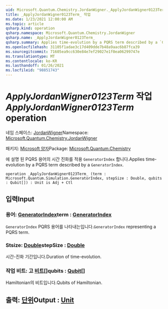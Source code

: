 ```yaml
---
uid: Microsoft.Quantum.Chemistry.JordanWigner._ApplyJordanWigner0123Term_
title: _ApplyJordanWigner0123Term_ 작업
ms.date: 1/23/2021 12:00:00 AM
ms.topic: article
qsharp.kind: operation
qsharp.namespace: Microsoft.Quantum.Chemistry.JordanWigner
qsharp.name: _ApplyJordanWigner0123Term_
qsharp.summary: Applies time-evolution by a PQRS term described by a `GeneratorIndex`.
ms.openlocfilehash: 31105f1adae3c17d409dde7b48a9aac6b87fca39
ms.sourcegitcommit: 71605ea9cc630e84e7ef29027e1f0ea06299747e
ms.translationtype: MT
ms.contentlocale: ko-KR
ms.lasthandoff: 01/26/2021
ms.locfileid: "98851743"
---
```

# <a name="_applyjordanwigner0123term_-operation"></a><span data-ttu-id="98522-102">_ApplyJordanWigner0123Term_ 작업</span><span class="sxs-lookup"><span data-stu-id="98522-102">_ApplyJordanWigner0123Term_ operation</span></span>

<span data-ttu-id="98522-103">네임 스페이스: [JordanWigner](xref:Microsoft.Quantum.Chemistry.JordanWigner)</span><span class="sxs-lookup"><span data-stu-id="98522-103">Namespace: [Microsoft.Quantum.Chemistry.JordanWigner](xref:Microsoft.Quantum.Chemistry.JordanWigner)</span></span>

<span data-ttu-id="98522-104">패키지: [Microsoft 양자](https://nuget.org/packages/Microsoft.Quantum.Chemistry)</span><span class="sxs-lookup"><span data-stu-id="98522-104">Package: [Microsoft.Quantum.Chemistry](https://nuget.org/packages/Microsoft.Quantum.Chemistry)</span></span>


<span data-ttu-id="98522-105">에 설명 된 PQRS 용어의 시간 진화를 적용 `GeneratorIndex` 합니다.</span><span class="sxs-lookup"><span data-stu-id="98522-105">Applies time-evolution by a PQRS term described by a `GeneratorIndex`.</span></span>

```qsharp
operation _ApplyJordanWigner0123Term_ (term : Microsoft.Quantum.Simulation.GeneratorIndex, stepSize : Double, qubits : Qubit[]) : Unit is Adj + Ctl
```


## <a name="input"></a><span data-ttu-id="98522-106">입력</span><span class="sxs-lookup"><span data-stu-id="98522-106">Input</span></span>

### <a name="term--generatorindex"></a><span data-ttu-id="98522-107">용어: [GeneratorIndex](xref:Microsoft.Quantum.Simulation.GeneratorIndex)</span><span class="sxs-lookup"><span data-stu-id="98522-107">term : [GeneratorIndex](xref:Microsoft.Quantum.Simulation.GeneratorIndex)</span></span>

<span data-ttu-id="98522-108">`GeneratorIndex` PQRS 용어를 나타내는입니다.</span><span class="sxs-lookup"><span data-stu-id="98522-108">`GeneratorIndex` representing a PQRS term.</span></span>


### <a name="stepsize--double"></a><span data-ttu-id="98522-109">Stsize: [Double](xref:microsoft.quantum.lang-ref.double)</span><span class="sxs-lookup"><span data-stu-id="98522-109">stepSize : [Double](xref:microsoft.quantum.lang-ref.double)</span></span>

<span data-ttu-id="98522-110">시간-진화 기간입니다.</span><span class="sxs-lookup"><span data-stu-id="98522-110">Duration of time-evolution.</span></span>


### <a name="qubits--qubit"></a><span data-ttu-id="98522-111">작업 비트: 고 [비트](xref:microsoft.quantum.lang-ref.qubit)[]</span><span class="sxs-lookup"><span data-stu-id="98522-111">qubits : [Qubit](xref:microsoft.quantum.lang-ref.qubit)[]</span></span>

<span data-ttu-id="98522-112">Hamiltonian의 비트입니다.</span><span class="sxs-lookup"><span data-stu-id="98522-112">Qubits of Hamiltonian.</span></span>



## <a name="output--unit"></a><span data-ttu-id="98522-113">출력: [단위](xref:microsoft.quantum.lang-ref.unit)</span><span class="sxs-lookup"><span data-stu-id="98522-113">Output : [Unit](xref:microsoft.quantum.lang-ref.unit)</span></span>

